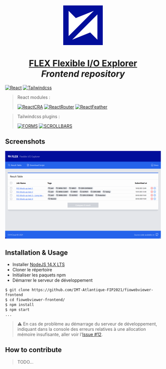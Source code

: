 <!-- Logo -->
<p align="center">
  <a href="https://github.com/IMT-Atlantique-FIP2021/fiowebviewer-frontend/">
    <img width="128" src="./public/favicon.min.svg">
  </a>
</p>

<!-- Name -->
<h1 align="center">
  <a href="https://github.com/IMT-Atlantique-FIP2021/fiowebviewer-frontend/"><b>FLEX</b> Flexible I/O Explorer</a>
  </br>
  <i>Frontend repository</i>
</h1>

[![React](https://img.shields.io/badge/JS_library-React-blue)][WS_REACT]
[![Tailwindcss](https://img.shields.io/badge/CSS_library-Tailwindcss-brightgreen)][WS_TWCSS]

> React modules :
> 
> [![ReactCRA](https://img.shields.io/badge/Create_React_App-blue)][WS_REACT_CRA]
> [![ReactRouter](https://img.shields.io/badge/React_Router-blue)][WS_REACT_ROUTER]
> [![ReactFeather](https://img.shields.io/badge/Feather_Icons-blue)][WS_REACT_FEATHER]

> Tailwindcss plugins :
> 
> [![FORMS](https://img.shields.io/badge/Forms-brightgreen)][WS_TWCSS_FORMS]
> [![SCROLLBARS](https://img.shields.io/badge/Scrollbar-brightgreen)][WS_TWCSS_SCROLLBAR]

## Screenshots

![FLEX Dashboard](docs/doc-files/FLEX_Dashboard.gif)

## Installation & Usage

- Installer [NodeJS 14.X LTS](https://github.com/nodesource/distributions/blob/master/README.md#debinstall)
- Cloner le répertoire
- Initialiser les paquets npm
- Démarrer le serveur de développement

```shell
$ git clone https://github.com/IMT-Atlantique-FIP2021/fiowebviewer-frontend
$ cd fiowebviewer-frontend/
$ npm install
$ npm start
...
```

> :warning: En cas de problème au démarrage du serveur de développement, indiquant dans la console des erreurs relatives à une allocation mémoire insufisante, aller voir l'[Issue #12](https://github.com/IMT-Atlantique-FIP2021/fiowebviewer-frontend/issues/12).

## How to contribute

> TODO...


<!-- URL Index -->

[WS_REACT]: https://reactjs.org/docs/getting-started.html
[WS_REACT_ROUTER]: https://reactrouter.com/web/guides/quick-start
[WS_REACT_FEATHER]: https://feathericons.com/
[WS_REACT_CRA]: https://create-react-app.dev/

[WS_TWCSS]: https://tailwindcss.com/docs
[WS_TWCSS_FORMS]: https://github.com/tailwindlabs/tailwindcss-forms
[WS_TWCSS_SCROLLBAR]: https://github.com/adoxography/tailwind-scrollbar

[ProjectDoc]: ./docs/project_setup.md